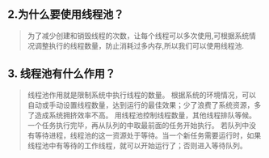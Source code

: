 ## 2.为什么要使用线程池？

>为了减少创建和销毁线程的次数，让每个线程可以多次使用,可根据系统情况调整执行的线程数量，防止消耗过多内存,所以我们可以使用线程池.


## 3. 线程池有什么作用？

>线程池作用就是限制系统中执行线程的数量。
>根据系统的环境情况，可以自动或手动设置线程数量，达到运行的最佳效果；少了浪费了系统资源，多了造成系统拥挤效率不高。
>用线程池控制线程数量，其他线程排队等候。一个任务执行完毕，再从队列的中取最前面的任务开始执行。
>若队列中没有等待进程，线程池的这一资源处于等待。当一个新任务需要运行时，如果线程池中有等待的工作线程，就可以开始运行了；否则进入等待队列。
